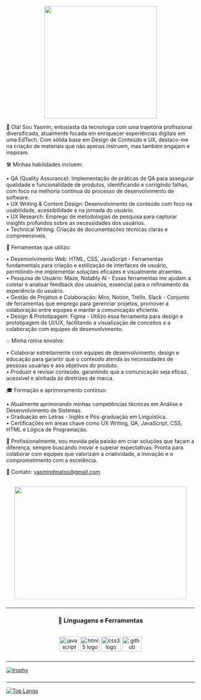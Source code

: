 <div align="center">
<p>
  <img height="300" src="https://user-images.githubusercontent.com/98225965/195967757-d5704a01-f4d7-4bde-910e-89615f273504.png"  />
</p>
</div>
👋 Olá! Sou Yasmin, entusiasta da tecnologia com uma trajetória profissional diversificada, atualmente focada em enriquecer experiências digitais em uma EdTech. Com sólida base em Design de Conteúdo e UX, destaco-me na criação de materiais que não apenas instruem, mas também engajam e inspiram.

🛠 Minhas habilidades incluem:

• QA (Quality Assurance): Implementação de práticas de QA para assegurar qualidade e funcionalidade de produtos, identificando e corrigindo falhas, com foco na melhoria contínua do processo de desenvolvimento de software.
<br>
• UX Writing & Content Design: Desenvolvimento de conteúdo com foco na usabilidade, acessibilidade e na jornada do usuário.
<br>
• UX Research: Emprego de metodologias de pesquisa para capturar insights profundos sobre as necessidades dos usuários.
<br>
• Technical Writing: Criação de documentações técnicas claras e compreensíveis.

🔧 Ferramentas que utilizo:

• Desenvolvimento Web: HTML, CSS, JavaScript - Ferramentas fundamentais para criação e estilização de interfaces de usuário, permitindo-me implementar soluções eficazes e visualmente atraentes.
<br>
• Pesquisa de Usuário: Maze, Notably AI - Essas ferramentas me ajudam a coletar e analisar feedback dos usuários, essencial para o refinamento da experiência do usuário.
<br>
• Gestão de Projetos e Colaboração: Miro, Notion, Trello, Slack - Conjunto de ferramentas que emprego para gerenciar projetos, promover a colaboração entre equipes e manter a comunicação eficiente.
<br>
• Design & Prototipagem: Figma - Utilizo essa ferramenta para design e prototipagem de UI/UX, facilitando a visualização de conceitos e a colaboração com equipes de desenvolvimento.

💡 Minha rotina envolve:

• Colaborar estreitamente com equipes de desenvolvimento, design e educação para garantir que o conteúdo atenda às necessidades de pessoas usuárias e aos objetivos do produto.
<br>
• Produzir e revisar conteúdo, garantindo que a comunicação seja eficaz, acessível e alinhada às diretrizes de marca.

🎓 Formação e aprimoramento contínuo:

• Atualmente aprimorando minhas competências técnicas em Análise e Desenvolvimento de Sistemas.
<br>
• Graduação em Letras - Inglês e Pós-graduação em Linguística.
<br>
• Certificações em áreas chave como UX Writing, QA, JavaScript, CSS, HTML e Lógica de Programação.

🌟 Profissionalmente, sou movida pela paixão em criar soluções que façam a diferença, sempre buscando inovar e superar expectativas. Pronta para colaborar com equipes que valorizam a criatividade, a inovação e o comprometimento com a excelência.

📧 Contato: yasmindmatos@gmail.com
<br>
<br>
</p>

<p align="center">
  <img width="460" height="300" src="https://github.com/yasmindematos/yasmindematos/assets/98225965/82b5756b-e759-4a7a-9430-1aff9938c07c">
</p>


###

<hr>
<h3 align="center"> 💼 Linguagens e Ferramentas</h3>
<br>

<div align="center">
  <img src="https://cdn.jsdelivr.net/gh/devicons/devicon/icons/javascript/javascript-original.svg" height="40" width="52" alt="javascript logo"  />
  <img src="https://cdn.jsdelivr.net/gh/devicons/devicon/icons/html5/html5-original.svg" height="40" width="52" alt="html5 logo"  />
  <img src="https://cdn.jsdelivr.net/gh/devicons/devicon/icons/css3/css3-original.svg" height="40" width="52" alt="css3 logo"  />
  <img src="https://cdn.jsdelivr.net/gh/devicons/devicon/icons/github/github-original.svg" height="40" width="52" alt="github logo"  />
</div>

###


<hr>

[![trophy](https://github-profile-trophy.vercel.app/?username=yasmindematos&theme=onedark)](https://github.com/yasmindematos/github-profile-trophy)


###


<hr>


[![Top Langs](https://github-readme-stats.vercel.app/api/top-langs/?username=yasmindematos&layout=compact)](https://github.com/yasmindematos/github-readme-stats)


###
